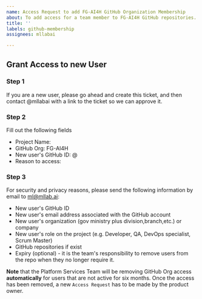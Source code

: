 ```yaml
---
name: Access Request to add FG-AI4H GitHub Organization Membership
about: To add access for a team member to FG-AI4H GitHub repositories.
title: ''
labels: github-membership
assignees: mllabai

---
```


## Grant Access to new User

### Step 1

If you are a new user, please go ahead and create this ticket, and then 
contact @mllabai with a link to the ticket so we can approve it.

### Step 2
Fill out the following fields

* Project Name:
* GitHub Org: FG-AI4H
* New user's GitHub ID: @
* Reason to access:

### Step 3
For security and privacy reasons, please send the following information by email to ml@mllab.ai:

* New user's GitHub ID
* New user's email address associated with the GitHub account
* New user's organization (gov ministry plus division,branch,etc.) or company
* New user's role on the project (e.g. Developer, QA, DevOps specialist, Scrum Master)
* GitHub repositories if exist
* Expiry (optional) - it is the team's responsibility to remove users from the repo when they no longer require it.

**Note** that the Platform Services Team will be removing GitHub Org access **automatically** for users that are not active for six months. Once the access has been removed, a new `Access Request` has to be made by the product owner.

